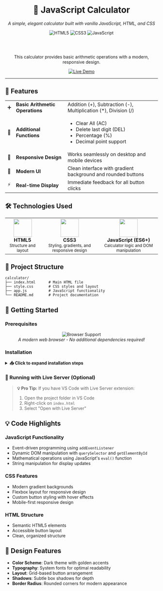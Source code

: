 <div align="center">
  <h1>🧮 JavaScript Calculator</h1>
  <p><em>A simple, elegant calculator built with vanilla JavaScript, HTML, and CSS</em></p>
  
  <img src="https://img.shields.io/badge/HTML5-E34F26?style=for-the-badge&logo=html5&logoColor=white" alt="HTML5">
  <img src="https://img.shields.io/badge/CSS3-1572B6?style=for-the-badge&logo=css3&logoColor=white" alt="CSS3">
  <img src="https://img.shields.io/badge/JavaScript-323330?style=for-the-badge&logo=javascript&logoColor=F7DF1E" alt="JavaScript">
  
  <br><br>
  
  <p>This calculator provides basic arithmetic operations with a modern, responsive design.</p>
  
  <a href="https://pratik-dhangar.github.io/JavaScript-Calculator/" target="_blank">
    <img src="https://img.shields.io/badge/🚀_Live_Demo-Click_Here-success?style=for-the-badge" alt="Live Demo">
  </a>
</div>

---

## 🚀 Features

<table>
  <tr>
    <td>➕</td>
    <td><strong>Basic Arithmetic Operations</strong></td>
    <td>Addition (+), Subtraction (-), Multiplication (*), Division (/)</td>
  </tr>
  <tr>
    <td>🔧</td>
    <td><strong>Additional Functions</strong></td>
    <td>
      <ul>
        <li>Clear All (AC)</li>
        <li>Delete last digit (DEL)</li>
        <li>Percentage (%)</li>
        <li>Decimal point support</li>
      </ul>
    </td>
  </tr>
  <tr>
    <td>📱</td>
    <td><strong>Responsive Design</strong></td>
    <td>Works seamlessly on desktop and mobile devices</td>
  </tr>
  <tr>
    <td>🎨</td>
    <td><strong>Modern UI</strong></td>
    <td>Clean interface with gradient background and rounded buttons</td>
  </tr>
  <tr>
    <td>⚡</td>
    <td><strong>Real-time Display</strong></td>
    <td>Immediate feedback for all button clicks</td>
  </tr>
</table>

## 🛠️ Technologies Used

<div align="center">
  <table>
    <tr>
      <td align="center">
        <img src="https://cdn.jsdelivr.net/gh/devicons/devicon/icons/html5/html5-original.svg" width="60" height="60">
        <br><strong>HTML5</strong>
        <br><sub>Structure and layout</sub>
      </td>
      <td align="center">
        <img src="https://cdn.jsdelivr.net/gh/devicons/devicon/icons/css3/css3-original.svg" width="60" height="60">
        <br><strong>CSS3</strong>
        <br><sub>Styling, gradients, and responsive design</sub>
      </td>
      <td align="center">
        <img src="https://cdn.jsdelivr.net/gh/devicons/devicon/icons/javascript/javascript-original.svg" width="60" height="60">
        <br><strong>JavaScript (ES6+)</strong>
        <br><sub>Calculator logic and DOM manipulation</sub>
      </td>
    </tr>
  </table>
</div>

## 📁 Project Structure

```
calculator/
├── index.html      # Main HTML file
├── style.css       # CSS styles and layout
├── app.js          # JavaScript functionality
└── README.md       # Project documentation
```


## 🚀 Getting Started

### Prerequisites

<div align="center">
  <p>
    <img src="https://img.shields.io/badge/Browser-Chrome%20%7C%20Firefox%20%7C%20Safari%20%7C%20Edge-blue?style=flat-square" alt="Browser Support">
    <br>
    <em>A modern web browser - No additional dependencies required!</em>
  </p>
</div>

### Installation

<details>
<summary><strong>📥 Click to expand installation steps</strong></summary>

1. **Clone the repository:**
   ```bash
   git clone https://github.com/Pratik-dhangar/JavaScript-Calculator.git
   ```

2. **Navigate to the project directory:**
   ```bash
   cd JavaScript-Calculator
   ```

3. **Open `index.html` in your web browser:**
   - Double-click the file, or
   - Right-click and select "Open with" your preferred browser, or
   - Use a local server (recommended for development)

</details>

### 🔧 Running with Live Server (Optional)

<blockquote>
<p><strong>💡 Pro Tip:</strong> If you have VS Code with Live Server extension:</p>
<ol>
  <li>Open the project folder in VS Code</li>
  <li>Right-click on <code>index.html</code></li>
  <li>Select "Open with Live Server"</li>
</ol>
</blockquote>

## 💡 Code Highlights

### JavaScript Functionality
- Event-driven programming using `addEventListener`
- Dynamic DOM manipulation with `querySelector` and `getElementById`
- Mathematical operations using JavaScript's `eval()` function
- String manipulation for display updates

### CSS Features
- Modern gradient backgrounds
- Flexbox layout for responsive design
- Custom button styling with hover effects
- Mobile-first responsive design

### HTML Structure
- Semantic HTML5 elements
- Accessible button layout
- Clean, organized structure

## 🎨 Design Features

- **Color Scheme**: Dark theme with golden accents
- **Typography**: System fonts for optimal readability
- **Layout**: Grid-based button arrangement
- **Shadows**: Subtle box shadows for depth
- **Border Radius**: Rounded corners for modern appearance








